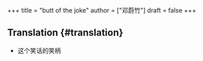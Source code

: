 +++
title = "butt of the joke"
author = ["邓蔚竹"]
draft = false
+++

## Translation {#translation}

-   这个笑话的笑柄